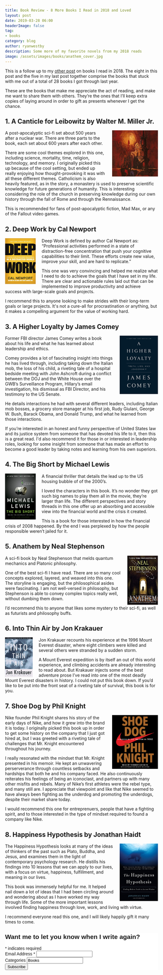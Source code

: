 ```yaml
---
title: Book Review - 8 More Books I Read in 2018 and Loved 
layout: post
date: 2019-03-28 06:00
headerImage: false
tag:
- books
category: blog
author: ryanwestby
description: Some more of my favorite novels from my 2018 reads
image: /assets/images/books/anathem_cover.jpg
---
```


This is a follow up to my [other post](http://westby.io/5-books-ive-read-2018/) on books I read in 2018. The eight in this post and the five in my last post together comprise the books that stuck with me out of a total of 28 books I got through last year.

These are the books that make me appreciate the act of reading, and make me want to share them with others. They’re the ones that I’ll keep extra copies of laying around in order to gift as presents whenever I get the chance.

## 1. A Canticle for Leibowitz by Walter M. Miller Jr.

<img style="float: right;margin-left:20px;max-width:30%;" src="/assets/images/books/canticle_cover.png" />
A post-apocalyptic sci-fi set about 500 years after a nuclear war. There are three parts to the book, each set about 600 years after each other. 

There are some cool themes explored in this one, including science, mortality, time, religion, technology, and memory. I originally picked this up because of the cool setting, but ended up really enjoying how thought-provoking it was with all these different themes. Catholicism is also heavily featured, as in the story, a monastery is used to preserve scientific knowledge for future generations of humanity. This is interesting considering the role of the church in preserving knowledge during our own history through the fall of Rome and through the Rennaissance.

This is recommended for fans of post-apocalyptic fiction, Mad Max, or any of the Fallout video games.

## 2. Deep Work by Cal Newport

<img style="float:left;margin-right:20px;max-width:20%;" src="/assets/images/books/deep_work_cover.jpg" />
Deep Work is defined by author Cal Newport as: “Professional activities performed in a state of distraction-free concentration that push your cognitive capabilities to their limit. These efforts create new value, improve your skill, and are hard to replicate.”

This one was very convincing and helped me realize what I need to do to achieve the goals that I have set in my life. There are clear and actionable rules laid out that can be implemented to improve productivity and achieve success with large-scale goals and projects.

I recommend this to anyone looking to make strides with their long-term goals or large projects. It's not a cure-all for procrastination or anything, but it makes a compelling argument for the value of working hard.

## 3. A Higher Loyalty by James Comey

<img style="float: right;margin-left:20px;max-width:25%;" src="/assets/images/books/comey_cover.jpg" />
Former FBI director James Comey writes a book about his life and what he has learned about leadership and ethics. 

Comey provides a lot of fascinating insight into things he has lived through, including taking down the Italian mob, the loss of his child, a riveting tale of a hospital bedside meeting with John Ashcroft during a conflict between the DOJ and the White House over the GWB’s Surveillance Program, Hillary’s email investigation, his dismissal as FBI Director, and his testimony to the US Senate. 

He details interactions he had with several different leaders, including Italian mob bosses, a grocery store manager at his first job, Rudy Giulani, George W. Bush, Barack Obama, and Donald Trump, and what he learned from those interactions.

If you’re interested in an honest and funny perspective of United States law and its justice system from someone that has devoted his life to it, then this is a great read. I'd also recommend it for those in or interested in leadership roles, looking for some insight from someone that has made an effort to become a good leader by taking notes and learning from his own superiors.

## 4. The Big Short by Michael Lewis

<img style="float:left;margin-right:20px;max-width:20%;" src="/assets/images/books/big_short_cover.jpg" />
A financial thriller that details the lead up to the US housing bubble of of the 2000’s. 

I loved the characters in this book. It’s no wonder they got such big names to play them all in the movie, they’re larger than life. The different perspectives and story threads in this one offer up an absorbing and accessible view into the financial world and the crisis it created. 

This is a book for those interested in how the financial crisis of 2008 happened. By the end I was perplexed by how the people responsible weren’t jailed for it.

## 5. Anathem by Neal Stephenson

<img style="float: right;margin-left:20px;max-width:20%;" src="/assets/images/books/anathem_cover.jpg" />
A sci-fi book by Neal Stephenson that melds quantum mechanics and Platonic philosophy. 

One of the best sci-fi I have read. There are so many cool concepts explored, layered, and weaved into this one. The storyline is engaging, but the philosophical asides were fascinating. I am not well-versed in philosophy, but Stephenson is able to convey complex topics really well, without dumbing them down.

I’d recommend this to anyone that likes some mystery to their sci-fi, as well as futurists and philosophy buffs.

## 6. Into Thin Air by Jon Krakauer

<img style="float:left;margin-right:20px;max-width:18%;" src="/assets/images/books/krakauer_cover.jpg" />
Jon Krakauer recounts his experience at the 1996 Mount Everest disaster, where eight climbers were killed and several others were stranded by a sudden storm. 

A Mount Everest expedition is by itself an out of this world experience, and climbing accidents are already interesting to read about. But Krakauer injects some of the best adventure prose I’ve read into one of the most deadly Mount Everest disasters in history. I could not put this book down. If you’d like to be put into the front seat of a riveting tale of survival, this book is for you.

## 7. Shoe Dog by Phil Knight

<img style="float: right;margin-left:20px;max-width:30%;" src="/assets/images/books/shoe_dog_cover.jpg" />
Nike founder Phil Knight shares his story of the early days of Nike, and how it grew into the brand it is today. I originally picked this book up in order to get some history on the company that I just got hired at, but I was greeted with a riveting tale of challenges that Mr. Knight encountered throughout his journey.

I really resonated with the mindset that Mr. Knight presented in his memoir. He kept an unwavering perserverance through countless setbacks and hardships that both he and his company faced. He also continuously reiterates his feelings of being an iconoclast, and partners up with many other misfits and rebels. Many of Nike’s first athletes were the rebel type, and many still are. I appreciate that viewpoint and like that Nike seemed to have always been fighting as the underdog and promoting the underdogs, despite their market share today. 

I would recommend this one for entreprenuers, people that have a fighting spirit, and to those interested in the type of mindset required to found a company like Nike.

## 8. Happiness Hypothesis by Jonathan Haidt

<img style="float: right;margin-left:20px;max-width:25%;" src="/assets/images/books/haidt_cover.jpg" />
The Happiness Hypothesis looks at many of the ideas of thinkers of the past such as Plato, Buddha, and Jesus, and examines them in the light of contemporary psychology research. He distills his findings into 10 lessons that we can apply to our lives, with a focus on virtue, happiness, fulfillment, and meaning in our lives. 

This book was immensely helpful for me. It helped nail down a lot of ideas that I had been circling around and wondering about as I have worked my way through life. Some of the more important lessons involved finding happiness through love, work, and living with virtue. 

I recommend everyone read this one, and I will likely happily gift it many times to come.


<!-- Begin MailChimp Signup Form -->
<link href="//cdn-images.mailchimp.com/embedcode/classic-10_7.css" rel="stylesheet" type="text/css">
<style type="text/css">
	#mc_embed_signup{background:#fff; clear:left; font:14px Helvetica,Arial,sans-serif; }
	/* Add your own MailChimp form style overrides in your site stylesheet or in this style block.
	   We recommend moving this block and the preceding CSS link to the HEAD of your HTML file. */
</style>
<div id="mc_embed_signup">
<form action="https://westby.us19.list-manage.com/subscribe/post?u=4ce1d2eb2422f24f44b2af88c&amp;id=bec4940a18" method="post" id="mc-embedded-subscribe-form" name="mc-embedded-subscribe-form" class="validate" target="_blank" novalidate>
    <div id="mc_embed_signup_scroll">
	<h2>Want me to let you know when I write again?</h2>
<div class="indicates-required"><span class="asterisk">*</span> indicates required</div>
<div class="mc-field-group">
	<label for="mce-EMAIL">Email Address  <span class="asterisk">*</span>
</label>
	<input type="email" value="" name="EMAIL" class="required email" id="mce-EMAIL">
</div>
<div class="mc-field-group">
	<label for="mce-MMERGE6">Categories </label>
	<input type="text" value="Books" name="MMERGE6" class="" id="mce-MMERGE6">
</div>
	<div id="mce-responses" class="clear">
		<div class="response" id="mce-error-response" style="display:none"></div>
		<div class="response" id="mce-success-response" style="display:none"></div>
	</div>    <!-- real people should not fill this in and expect good things - do not remove this or risk form bot signups-->
    <div style="position: absolute; left: -5000px;" aria-hidden="true"><input type="text" name="b_4ce1d2eb2422f24f44b2af88c_bec4940a18" tabindex="-1" value=""></div>
    <div class="clear"><input type="submit" value="Subscribe" name="subscribe" id="mc-embedded-subscribe" class="button"></div>
    </div>
</form>
</div>
<script type='text/javascript' src='//s3.amazonaws.com/downloads.mailchimp.com/js/mc-validate.js'></script><script type='text/javascript'>(function($) {window.fnames = new Array(); window.ftypes = new Array();fnames[0]='EMAIL';ftypes[0]='email';fnames[6]='MMERGE6';ftypes[6]='text';}(jQuery));var $mcj = jQuery.noConflict(true);</script>
<!--End mc_embed_signup-->
